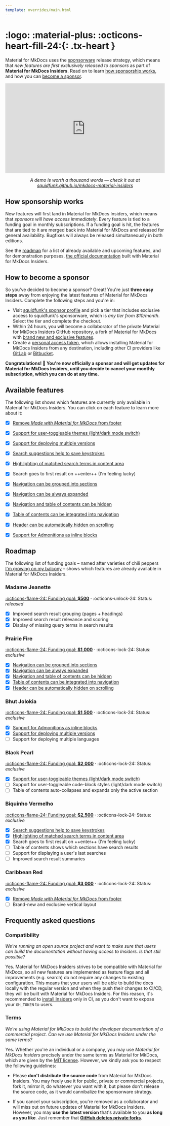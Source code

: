 ```yaml
---
template: overrides/main.html
---
```


# <span hidden>Insiders</span> :logo: :material-plus: :octicons-heart-fill-24:{: .tx-heart }

Material for MkDocs uses the [sponsorware][1] release strategy, which means
that _new features are first exclusively released to sponsors_ as part of
__Material for MkDocs Insiders__. Read on to learn [how sponsorship works][2],
and how you can [become a sponsor][3].

  [1]: https://github.com/sponsorware/docs
  [2]: #how-sponsorship-works
  [3]: #how-to-become-a-sponsor

<div style="width:100%;height:0px;position:relative;padding-bottom:56.138%;">
  <iframe src="https://streamable.com/e/b6ij21" frameborder="0" width="100%" height="100%" allowfullscreen style="width:100%;height:100%;position:absolute;left:0px;top:0px;overflow:hidden;"></iframe>
</div>
<p style="text-align: center; font-style: oblique">
  A demo is worth a thousand words — check it out at<br />
  <a href="https://squidfunk.github.io/mkdocs-material-insiders/">
    squidfunk.github.io/mkdocs-material-insiders
  </a>
</p>

## How sponsorship works

New features will first land in Material for MkDocs Insiders, which means that
_sponsors will have access immediately_. Every feature is tied to a funding
goal in monthly subscriptions. If a funding goal is hit, the features that are
tied to it are merged back into Material for MkDocs and released for general
availability. Bugfixes will always be released simultaneously in both editions.

See the [roadmap][4] for a list of already available and upcoming features, and
for demonstration purposes, [the official documentation][5] built with Material
for MkDocs Insiders.

  [4]: #roadmap
  [5]: https://squidfunk.github.io/mkdocs-material-insiders/

## How to become a sponsor

So you've decided to become a sponsor? Great! You're just __three easy steps__
away from enjoying the latest features of Material for MkDocs Insiders.
Complete the following steps and you're in:

- Visit [squidfunk's sponsor profile][6] and pick a tier that includes exclusive
  access to squidfunk's sponsorware, which is _any tier from $10/month_. Select
  the tier and complete the checkout.
- Within 24 hours, you will become a collaborator of the private Material for
  MkDocs Insiders GitHub repository, a fork of Material for MkDocs with
  [brand new and exclusive features][7].
- Create a [personal access token][8], which allows installing Material for
  MkDocs Insiders from any destination, including other CI providers like
  [GitLab][9] or [Bitbucket][10].

__Congratulations! :partying_face: You're now officially a sponsor and will
get updates for Material for MkDocs Insiders, until you decide to cancel your
monthly subscription, which you can do at any time.__

  [6]: https://github.com/sponsors/squidfunk
  [7]: #available-features
  [8]: https://docs.github.com/en/github/authenticating-to-github/creating-a-personal-access-token
  [9]: https://gitlab.com
  [10]: https://bitbucket.org

## Available features

The following list shows which features are currently only available in Material
for MkDocs Insiders. You can click on each feature to learn more about it:

- [x] [Remove _Made with Material for MkDocs_ from footer][11]
- [x] [Support for user-toggleable themes (light/dark mode switch)][12]
- [x] [Support for deploying multiple versions][13]
- [x] [Search suggestions help to save keystrokes][14]
- [x] [Highlighting of matched search terms in content area][15]
- [x] Search goes to first result on ++enter++ (I'm feeling lucky)
- [x] [Navigation can be grouped into sections][16]
- [x] [Navigation can be always expanded][17]
- [x] [Navigation and table of contents can be hidden][18]
- [x] [Table of contents can be integrated into navigation][19]
- [x] [Header can be automatically hidden on scrolling][20]
- [x] [Support for Admonitions as inline blocks][21]

  [11]: setup/setting-up-the-footer.md#remove-generator
  [12]: setup/changing-the-colors.md#color-palette-toggle
  [13]: setup/setting-up-versioning.md#versioning
  [14]: setup/setting-up-site-search.md#search-suggestions
  [15]: setup/setting-up-site-search.md#search-highlighting
  [16]: setup/setting-up-navigation.md#navigation-sections
  [17]: setup/setting-up-navigation.md#navigation-expansion
  [18]: setup/setting-up-navigation.md#hide-the-sidebars
  [19]: setup/setting-up-navigation.md#navigation-integration
  [20]: setup/setting-up-the-header.md#automatic-hiding
  [21]: reference/admonitions.md#inline-blocks

## Roadmap

The following list of funding goals – named after varieties of chili peppers 
[I'm growing on my balcony][22] – shows which features are already available
in Material for MkDocs Insiders.

  [22]: https://www.instagram.com/squidfunk/

### Madame Jeanette

[:octicons-flame-24: Funding goal: __$500__][6] ·
:octicons-unlock-24: Status: _released_

- [x] Improved search result grouping (pages + headings)
- [x] Improved search result relevance and scoring
- [x] Display of missing query terms in search results

### Prairie Fire

[:octicons-flame-24: Funding goal: __$1,000__][6] ·
:octicons-lock-24: Status: _exclusive_

- [x] [Navigation can be grouped into sections][16]
- [x] [Navigation can be always expanded][17]
- [x] [Navigation and table of contents can be hidden][18]
- [x] [Table of contents can be integrated into navigation][19]
- [x] [Header can be automatically hidden on scrolling][20]

### Bhut Jolokia

[:octicons-flame-24: Funding goal: __$1,500__][6] ·
:octicons-lock-24: Status: _exclusive_

- [x] [Support for Admonitions as inline blocks][21]
- [x] [Support for deploying multiple versions][13]
- [ ] Support for deploying multiple languages

### Black Pearl

[:octicons-flame-24: Funding goal: __$2,000__][6] ·
:octicons-lock-24: Status: _exclusive_

- [x] [Support for user-toggleable themes (light/dark mode switch)][12]
- [ ] Support for user-toggleable code-block styles (light/dark mode switch)
- [ ] Table of contents auto-collapses and expands only the active section

### Biquinho Vermelho

[:octicons-flame-24: Funding goal: __$2,500__][6] ·
:octicons-lock-24: Status: _exclusive_

- [x] [Search suggestions help to save keystrokes][14]
- [x] [Highlighting of matched search terms in content area][15]
- [x] Search goes to first result on ++enter++ (I'm feeling lucky)
- [ ] Table of contents shows which sections have search results
- [ ] Support for displaying a user's last searches
- [ ] Improved search result summaries

### Caribbean Red

[:octicons-flame-24: Funding goal: __$3,000__][6] ·
:octicons-lock-24: Status: _exclusive_

- [x] [Remove _Made with Material for MkDocs_ from footer][11]
- [ ] Brand-new and exclusive vertical layout

## Frequently asked questions

### Compatibility

_We're running an open source project and want to make sure that users can build
the documentation without having access to Insiders. Is that still possible?_

Yes. Material for MkDocs Insiders strives to be compatible with Material for
MkDocs, so all new features are implemented as feature flags and all
improvements (e.g. search) do not require any changes to existing configuration.
This means that your users will be able to build the docs locally with the
regular version and when they push their changes to CI/CD, they will be built
with Material for MkDocs Insiders. For this reason, it's recommended to
[install Insiders][23] only in CI, as you don't want to expose your `GH_TOKEN`
to users.

  [23]: publishing-your-site.md#github-pages

### Terms

_We're using Material for MkDocs to build the developer documentation of a
commercial project. Can we use Material for MkDocs Insiders under the same
terms?_

Yes. Whether you're an individual or a company, you may use _Material for MkDocs
Insiders_ precisely under the same terms as Material for MkDocs, which are given
by the [MIT license][24]. However, we kindly ask you to respect the following
guidelines:

- Please __don't distribute the source code__ from Material for MkDocs Insiders.
  You may freely use it for public, private or commercial projects, fork it,
  mirror it, do whatever you want with it, but please don't release the source
  code, as it would cannibalize the sponsorware strategy.

- If you cancel your subscription, you're removed as a collaborator and will
  miss out on future updates of Material for MkDocs Insiders. However, you may
  __use the latest version__ that's available to you __as long as you like__.
  Just remember that __[GitHub deletes private forks][25]__.

  [24]: license.md
  [25]: https://docs.github.com/en/github/setting-up-and-managing-your-github-user-account/removing-a-collaborator-from-a-personal-repository
